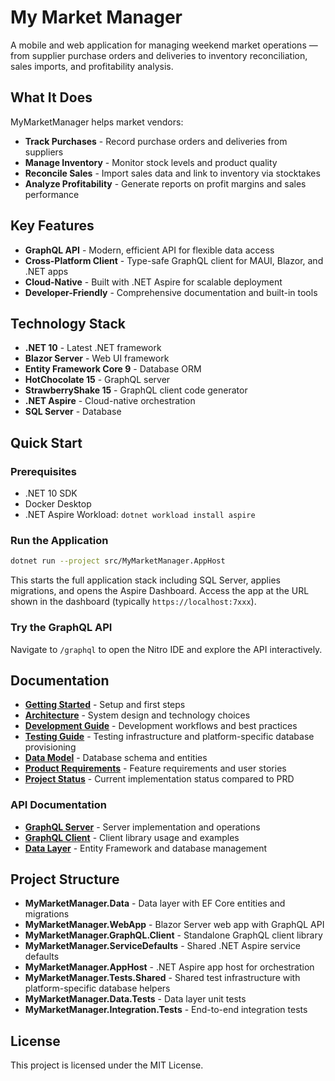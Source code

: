 # My Market Manager

A mobile and web application for managing weekend market operations — from supplier purchase orders and deliveries to inventory reconciliation, sales imports, and profitability analysis.

## What It Does

MyMarketManager helps market vendors:
- **Track Purchases** - Record purchase orders and deliveries from suppliers
- **Manage Inventory** - Monitor stock levels and product quality
- **Reconcile Sales** - Import sales data and link to inventory via stocktakes
- **Analyze Profitability** - Generate reports on profit margins and sales performance

## Key Features

- **GraphQL API** - Modern, efficient API for flexible data access
- **Cross-Platform Client** - Type-safe GraphQL client for MAUI, Blazor, and .NET apps
- **Cloud-Native** - Built with .NET Aspire for scalable deployment
- **Developer-Friendly** - Comprehensive documentation and built-in tools

## Technology Stack

- **.NET 10** - Latest .NET framework
- **Blazor Server** - Web UI framework
- **Entity Framework Core 9** - Database ORM
- **HotChocolate 15** - GraphQL server
- **StrawberryShake 15** - GraphQL client code generator
- **.NET Aspire** - Cloud-native orchestration
- **SQL Server** - Database

## Quick Start

### Prerequisites

- .NET 10 SDK
- Docker Desktop
- .NET Aspire Workload: `dotnet workload install aspire`

### Run the Application

```bash
dotnet run --project src/MyMarketManager.AppHost
```

This starts the full application stack including SQL Server, applies migrations, and opens the Aspire Dashboard. Access the app at the URL shown in the dashboard (typically `https://localhost:7xxx`).

### Try the GraphQL API

Navigate to `/graphql` to open the Nitro IDE and explore the API interactively.

## Documentation

- **[Getting Started](docs/getting-started.md)** - Setup and first steps
- **[Architecture](docs/architecture.md)** - System design and technology choices
- **[Development Guide](docs/development-guide.md)** - Development workflows and best practices
- **[Testing Guide](docs/testing.md)** - Testing infrastructure and platform-specific database provisioning
- **[Data Model](docs/data-model.md)** - Database schema and entities
- **[Product Requirements](docs/product-requirements.md)** - Feature requirements and user stories
- **[Project Status](docs/project-status.md)** - Current implementation status compared to PRD

### API Documentation

- **[GraphQL Server](docs/graphql-server.md)** - Server implementation and operations
- **[GraphQL Client](docs/graphql-client.md)** - Client library usage and examples
- **[Data Layer](docs/data-layer.md)** - Entity Framework and database management

## Project Structure

- **MyMarketManager.Data** - Data layer with EF Core entities and migrations
- **MyMarketManager.WebApp** - Blazor Server web app with GraphQL API
- **MyMarketManager.GraphQL.Client** - Standalone GraphQL client library
- **MyMarketManager.ServiceDefaults** - Shared .NET Aspire service defaults
- **MyMarketManager.AppHost** - .NET Aspire app host for orchestration
- **MyMarketManager.Tests.Shared** - Shared test infrastructure with platform-specific database helpers
- **MyMarketManager.Data.Tests** - Data layer unit tests
- **MyMarketManager.Integration.Tests** - End-to-end integration tests

## License

This project is licensed under the MIT License.

